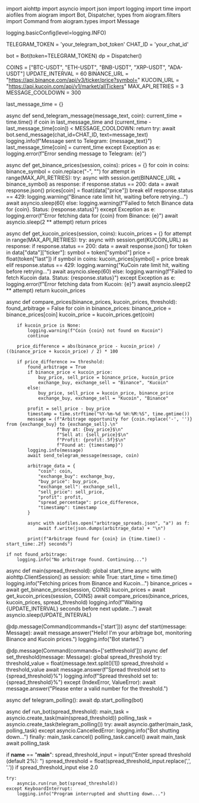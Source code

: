 import aiohttp
import asyncio
import json
import logging
import time
import aiofiles
from aiogram import Bot, Dispatcher, types
from aiogram.filters import Command
from aiogram.types import Message

logging.basicConfig(level=logging.INFO)

TELEGRAM_TOKEN = 'your_telegram_bot_token'
CHAT_ID = 'your_chat_id'

bot = Bot(token=TELEGRAM_TOKEN)
dp = Dispatcher()

COINS = ["BTC-USDT", "ETH-USDT", "BNB-USDT", "XRP-USDT", "ADA-USDT"]
UPDATE_INTERVAL = 60
BINANCE_URL = "https://api.binance.com/api/v3/ticker/price?symbol="
KUCOIN_URL = "https://api.kucoin.com/api/v1/market/allTickers"
MAX_API_RETRIES = 3
MESSAGE_COOLDOWN = 300

last_message_time = {}

async def send_telegram_message(message_text, coin):
    current_time = time.time()
    if coin in last_message_time and (current_time - last_message_time[coin]) < MESSAGE_COOLDOWN:
        return
    try:
        await bot.send_message(chat_id=CHAT_ID, text=message_text)
        logging.info(f"Message sent to Telegram: {message_text}")
        last_message_time[coin] = current_time
    except Exception as e:
        logging.error(f"Error sending message to Telegram: {e}")

async def get_binance_prices(session, coins):
    prices = {}
    for coin in coins:
        binance_symbol = coin.replace("-", "")
        for attempt in range(MAX_API_RETRIES):
            try:
                async with session.get(BINANCE_URL + binance_symbol) as response:
                    if response.status == 200:
                        data = await response.json()
                        prices[coin] = float(data["price"])
                        break
                    elif response.status == 429:
                        logging.warning("Binance rate limit hit, waiting before retrying...")
                        await asyncio.sleep(60)
                    else:
                        logging.warning(f"Failed to fetch Binance data for {coin}. Status: {response.status}")
            except Exception as e:
                logging.error(f"Error fetching data for {coin} from Binance: {e}")
                await asyncio.sleep(2 ** attempt)
    return prices

async def get_kucoin_prices(session, coins):
    kucoin_prices = {}
    for attempt in range(MAX_API_RETRIES):
        try:
            async with session.get(KUCOIN_URL) as response:
                if response.status == 200:
                    data = await response.json()
                    for token in data["data"]["ticker"]:
                        symbol = token["symbol"]
                        price = float(token["last"])
                        if symbol in coins:
                            kucoin_prices[symbol] = price
                    break
                elif response.status == 429:
                    logging.warning("KuCoin rate limit hit, waiting before retrying...")
                    await asyncio.sleep(60)
                else:
                    logging.warning(f"Failed to fetch Kucoin data. Status: {response.status}")
        except Exception as e:
            logging.error(f"Error fetching data from Kucoin: {e}")
            await asyncio.sleep(2 ** attempt)
    return kucoin_prices

async def compare_prices(binance_prices, kucoin_prices, threshold):
    found_arbitrage = False
    for coin in binance_prices:
        binance_price = binance_prices[coin]
        kucoin_price = kucoin_prices.get(coin)

        if kucoin_price is None:
            logging.warning(f"Coin {coin} not found on Kucoin")
            continue

        price_difference = abs(binance_price - kucoin_price) / ((binance_price + kucoin_price) / 2) * 100

        if price_difference >= threshold:
            found_arbitrage = True
            if binance_price < kucoin_price:
                buy_price, sell_price = binance_price, kucoin_price
                exchange_buy, exchange_sell = "Binance", "Kucoin"
            else:
                buy_price, sell_price = kucoin_price, binance_price
                exchange_buy, exchange_sell = "Kucoin", "Binance"

            profit = sell_price - buy_price
            timestamp = time.strftime("%Y-%m-%d %H:%M:%S", time.gmtime())
            message = (f"Arbitrage opportunity for {coin.replace('-', '')} from {exchange_buy} to {exchange_sell}.\n"
                       f"Buy at: {buy_price}$\n"
                       f"Sell at: {sell_price}$\n"
                       f"Profit: {profit:.5f}$\n"
                       f"Found at: {timestamp}")
            logging.info(message)
            await send_telegram_message(message, coin)

            arbitrage_data = {
                "coin": coin,
                "exchange_buy": exchange_buy,
                "buy_price": buy_price,
                "exchange_sell": exchange_sell,
                "sell_price": sell_price,
                "profit": profit,
                "spread_percentage": price_difference,
                "timestamp": timestamp
            }

            async with aiofiles.open("arbitrage_spreads.json", "a") as f:
                await f.write(json.dumps(arbitrage_data) + "\n")

            print(f"Arbitrage found for {coin} in {time.time() - start_time:.2f} seconds")

    if not found_arbitrage:
        logging.info("No arbitrage found. Continuing...")

async def main(spread_threshold):
    global start_time
    async with aiohttp.ClientSession() as session:
        while True:
            start_time = time.time()
            logging.info("Fetching prices from Binance and Kucoin...")
            binance_prices = await get_binance_prices(session, COINS)
            kucoin_prices = await get_kucoin_prices(session, COINS)
            await compare_prices(binance_prices, kucoin_prices, spread_threshold)
            logging.info(f"Waiting {UPDATE_INTERVAL} seconds before next update...")
            await asyncio.sleep(UPDATE_INTERVAL)

@dp.message(Command(commands=['start']))
async def start(message: Message):
    await message.answer("Hello! I'm your arbitrage bot, monitoring Binance and Kucoin prices.")
    logging.info("Bot started.")

@dp.message(Command(commands=['setthreshold']))
async def set_threshold(message: Message):
    global spread_threshold
    try:
        threshold_value = float(message.text.split()[1])
        spread_threshold = threshold_value
        await message.answer(f"Spread threshold set to {spread_threshold}%")
        logging.info(f"Spread threshold set to: {spread_threshold}%")
    except (IndexError, ValueError):
        await message.answer("Please enter a valid number for the threshold.")

async def telegram_polling():
    await dp.start_polling(bot)

async def run_bot(spread_threshold):
    main_task = asyncio.create_task(main(spread_threshold))
    polling_task = asyncio.create_task(telegram_polling())
    try:
        await asyncio.gather(main_task, polling_task)
    except asyncio.CancelledError:
        logging.info("Bot shutting down...")
    finally:
        main_task.cancel()
        polling_task.cancel()
        await main_task
        await polling_task

if __name__ == "__main__":
    spread_threshold_input = input("Enter spread threshold (default 2%): ")
    spread_threshold = float(spread_threshold_input.replace(',', '.')) if spread_threshold_input else 2.0

    try:
        asyncio.run(run_bot(spread_threshold))
    except KeyboardInterrupt:
        logging.info("Program interrupted and shutting down...")

